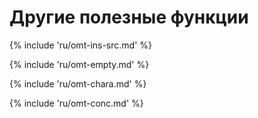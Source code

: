 # Другие полезные функции

<!-- section: insert source text -->
{% include 'ru/omt-ins-src.md' %}

<!-- section: empty translation -->
{% include 'ru/omt-empty.md' %}

<!-- section: character table -->
{% include 'ru/omt-chara.md' %}

<!-- section: run search -->
{% include 'ru/omt-conc.md' %}
